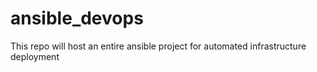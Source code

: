 # ansible_devops
This repo will host an entire ansible project for automated infrastructure deployment
